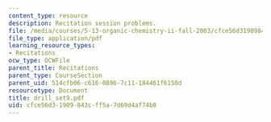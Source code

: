 ```yaml
---
content_type: resource
description: Recitation session problems.
file: /media/courses/5-13-organic-chemistry-ii-fall-2003/cfce56d31909843cff5a7d69d4af74b8_drill_set9.pdf
file_type: application/pdf
learning_resource_types:
- Recitations
ocw_type: OCWFile
parent_title: Recitations
parent_type: CourseSection
parent_uid: 514cfb06-c616-0896-7c11-184461f6150d
resourcetype: Document
title: drill_set9.pdf
uid: cfce56d3-1909-843c-ff5a-7d69d4af74b8
---
```

